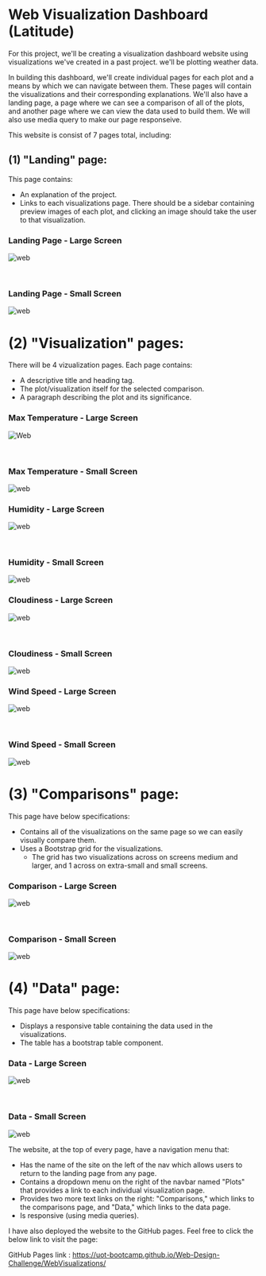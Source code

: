 # Web Visualization Dashboard (Latitude)

For this project, we'll be creating a visualization dashboard website using visualizations we've created in a past project. we'll be plotting weather data.

In building this dashboard, we'll create individual pages for each plot and a means by which we can navigate between them. These pages will contain the visualizations and their corresponding explanations. We'll also have a landing page, a page where we can see a comparison of all of the plots, and another page where we can view the data used to build them. We will also use media query to make our page responseive.

This website is consist of 7 pages total, including:

## (1) "Landing" page:

This page contains:

* An explanation of the project.
* Links to each visualizations page. There should be a sidebar containing preview images of each plot, and clicking an image should take the user to that visualization.

### Landing Page - Large Screen

![web](WebVisualizations/large_screen_Visualizations/Landing_page_viz.png)

<br/>

### Landing Page - Small Screen

![web](WebVisualizations/small_screen_visualizations/landing_page_viz.png)


# (2) "Visualization" pages:

There will be 4 vizualization pages. Each page contains:

* A descriptive title and heading tag.
* The plot/visualization itself for the selected comparison.
* A paragraph describing the plot and its significance.

### Max Temperature - Large Screen

![Web](WebVisualizations/large_screen_Visualizations/Max_Temperature_Viz.png)

<br/>

### Max Temperature - Small Screen

![web](WebVisualizations/small_screen_visualizations/max_temperature_viz.png)


### Humidity - Large Screen

![web](WebVisualizations/large_screen_Visualizations/Humidity_viz.png)

<br/>

### Humidity - Small Screen

![web](WebVisualizations/small_screen_visualizations/humidity_viz.png)


### Cloudiness - Large Screen

![web](WebVisualizations/large_screen_Visualizations/Cloudiness_viz.png)

<br/>

### Cloudiness - Small Screen

![web](WebVisualizations/small_screen_visualizations/cloudiness_viz.png)


### Wind Speed - Large Screen

![web](WebVisualizations/large_screen_Visualizations/Wind_Speed_viz.png)

<br/>

### Wind Speed - Small Screen

![web](WebVisualizations/small_screen_visualizations/wind_speed_viz.png)


# (3) "Comparisons" page:

This page have below specifications:

* Contains all of the visualizations on the same page so we can easily visually compare them.
* Uses a Bootstrap grid for the visualizations.
    * The grid has two visualizations across on screens medium and larger, and 1 across on extra-small and small screens.
    

### Comparison - Large Screen

![web](WebVisualizations/large_screen_Visualizations/Comparison_viz.png)

<br/>

### Comparison - Small Screen

![web](WebVisualizations/small_screen_visualizations/comparison_viz.png)


# (4) "Data" page:

This page have below specifications:

* Displays a responsive table containing the data used in the visualizations.
* The table has a bootstrap table component. 

### Data - Large Screen

![web](WebVisualizations/large_screen_Visualizations/Data_page.png)

<br/>

### Data - Small Screen

![web](WebVisualizations/small_screen_visualizations/data_viz.png)


The website, at the top of every page, have a navigation menu that:

* Has the name of the site on the left of the nav which allows users to return to the landing page from any page.
* Contains a dropdown menu on the right of the navbar named "Plots" that provides a link to each individual visualization page.
* Provides two more text links on the right: "Comparisons," which links to the comparisons page, and "Data," which links to the data page.
* Is responsive (using media queries). 


I have also deployed the website to the GitHub pages. Feel free to click the below link to visit the page:

GitHub Pages link : https://uot-bootcamp.github.io/Web-Design-Challenge/WebVisualizations/
